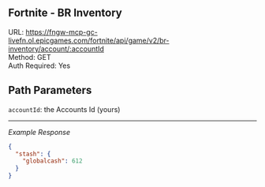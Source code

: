 ## Fortnite - BR Inventory

URL: https://fngw-mcp-gc-livefn.ol.epicgames.com/fortnite/api/game/v2/br-inventory/account/:accountId \
Method: GET \
Auth Required: Yes

## Path Parameters

`accountId`: the Accounts Id (yours)

---

_Example Response_

```json
{
  "stash": {
    "globalcash": 612
  }
}
```
